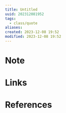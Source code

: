 ```yaml
---
title: Untitled
uuid: 202312081952
tags:
  - class/quote
aliases: 
created: 2023-12-08 19:52
modified: 2023-12-08 19:52
---
```


# Note

# Links

# References
